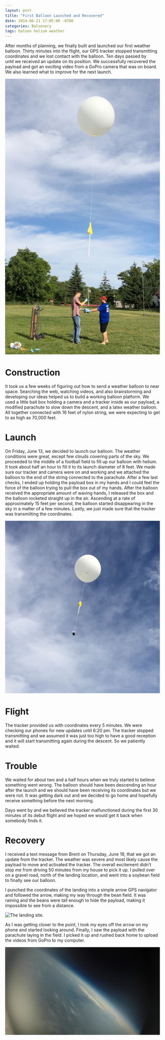 ```yaml
---
layout: post
title: "First Balloon Launched and Recovered"
date: 2014-06-21 17:05:00 -0700
categories: Baloonery
tags: baloon helium weather
---
```


After months of planning, we finally built and launched our first weather balloon. Thirty minutes into the flight, our GPS tracker stopped transmitting coordinates and we lost contact with the balloon. Ten days passed by until we received an update on its position. We successfully recovered the payload and got an exciting video from a GoPro camera that was on board. We also learned what to improve for the next launch.

![Brent and I launching the first balloon.](/assets/2014-06-21-first-baloon-launched-and-recovered/0.jpg)

# Construction
It took us a few weeks of figuring out how to send a weather balloon to near space. Searching the web, watching videos, and also brainstorming and developing our ideas helped us to build a working balloon platform. We used a little bait box holding a camera and a tracker inside as our payload, a modified parachute to slow down the descent, and a latex weather balloon. All together connected with 16 feet of nylon string, we were expecting to get to as high as 70,000 feet.

# Launch
On Friday, June 13, we decided to launch our balloon. The weather conditions were great, except few clouds covering parts of the sky. We proceeded to the middle of a football field to fill up our balloon with helium. It took about half an hour to fill it to its launch diameter of 8 feet. We made sure our tracker and camera were on and working and we attached the balloon to the end of the string connected to the parachute. After a few last checks, I ended up holding the payload box in my hands and I could feel the force of the balloon trying to pull the box out of my hands. After the balloon received the appropriate amount of waving hands, I released the box and the balloon rocketed straight up in the air. Ascending at a rate of approximately 15 feet per second, the balloon started disappearing in the sky in a matter of a few minutes. Lastly, we just made sure that the tracker was transmitting the coordinates.

![The balloon few seconds after launch.](/assets/2014-06-21-first-baloon-launched-and-recovered/1.jpg)

# Flight
The tracker provided us with coordinates every 5 minutes. We were checking our phones for new updates until 6:20 pm. The tracker stopped transmitting and we assumed it was just too high to have a good reception and it will start transmitting again during the descent. So we patiently waited.

# Trouble
We waited for about two and a half hours when we truly started to believe something went wrong. The balloon should have been descending an hour after the launch and we should have been receiving its coordinates but we were not. It was getting dark out and we decided to go home and hopefully receive something before the next morning.

Days went by and we believed the tracker malfunctioned during the first 30 minutes of its debut flight and we hoped we would get it back when somebody finds it.

# Recovery
I received a text message from Brent on Thursday, June 19, that we got an update from the tracker. The weather was severe and most likely cause the payload to move and activated the tracker. The overall excitement didn’t stop me from driving 50 minutes from my house to pick it up. I pulled over on a gravel road, north of the landing location, and went into a soybean field to finally see our balloon.

I punched the coordinates of the landing into a simple arrow GPS navigator and followed the arrow, making my way through the bean field. It was raining and the beans were tall enough to hide the payload, making it impossible to see from a distance.

![The landing site.](/assets/2014-06-21-first-baloon-launched-and-recovered/2.jpg)

As I was getting closer to the point, I took my eyes off the arrow on my phone and started looking around. Finally, I saw the payload with the parachute laying in the field. I picked it up and rushed back home to upload the videos from GoPro to my computer.

![The atmosphere from an altitude of around 60,000 ft.](/assets/2014-06-21-first-baloon-launched-and-recovered/3.jpg)